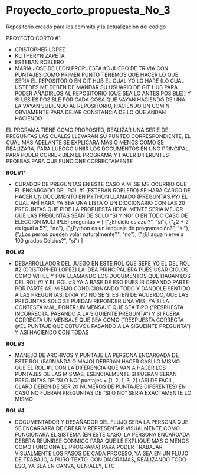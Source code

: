 # Proyecto_corto_propuesta_No_3
Repositorio creado para los commits y la actualizacion del codigo




PROYECTO CORTO #1
-	CRISTOPHER LOPEZ
-	KLITHERYN ZAPETA
-	ESTEBAN ROBLERO
-	MARIA JOSE DE LEON 
PROPUESTA #3
JUEGO DE TRIVIA CON PUNTAJES 
COMO PRIMER PUNTO TENEMOS QUE HACER LO QUE SERIA EL REPOSITORIO EN GIT HUB 
EL CUAL YO LO HARE (LO CUAL USTEDES ME DEBEN DE MANDAR SU USUARIO DE GIT HUB PARA PODER AÑADIRLOS AL REPOSITORIO (QUE SEA LO ANTES POSIBLE))
Y SI LES ES POSIBLE POR CADA COSA QUE VAYAN HACIENDO DE UNA LA VAYAN SUBIENDO AL REPOSITORIO, HACIENDO UN COMIN OBVIAMENTE PARA DEJAR CONSTANCIA DE LO QUE ANDAN HACIENDO

EL PRGRAMA TIENE COMO PROPOSITO, REALIZAR UNA SERIE DE PREGUNTAS LAS CUALES LLEVARAN SU PUNTEO CORRESPONDIENTE, EL CUAL MAS ADELANTE SE EXPLICARA MAS O MENOS COMO SE REALIZARA, PARA LUEGGO UNIIR LOS DOCUMENTOS EN UNO PRINCIPAL, PARA PODER CORRER BIEN EL PROGRAMA Y HACER DIFERENTES PROEBAS PARA QUE FUNCIONE CORRECTAMENTE


****ROL #1*****
-	CURADOR DE PREGUNTAS 
EN ESTE CASO A MI SE ME OCURRIO QUE EL ENCARGADO DEL ROL #1 (ESTEBAN ROBLERO) SE HARA CARGO DE HACER UN DOCUMENTO EN PYTHON LLAMADO (PREGUNTAS.PY) EL CUAL AHÍ HARA YA SEA UNA LISTA O UN DICCIONARIO CON LAS 20 PREGUNTAS QUE PIDE LA PROPUESTA (IDEALMENTE SERIA MEJOR QUE LAS PREGUNTAS SEAN DE SOLO “SI Y NO” O EN TODO CASO DE ELECCION MULTIPLE)
preguntas = [
    ("¿El cielo es azul?", "si"),
    ("¿2 + 2 es igual a 5?", "no"),
    ("¿Python es un lenguaje de programación?", "si"),
    ("¿Los perros pueden volar naturalmente?", "no"),
    ("¿El agua hierve a 100 grados Celsius?", "si")
]

 
 ****ROL #2****
-	DESARROLLADOR DEL JUEGO 
EN ESTE ROL QUE SERE YO EL DEL ROL #2 (CRISTOPHER LOPEZ) LA IDEA PRINCIPAL ERA PUES USAR CICLOS COMO WHILE Y FOR LLAMANDO LOS DOCUMENTOS QUE HAGAN LOS DEL ROL #1 Y EL ROL #3 YA A BASE DE ESO PUES IR CREANDO PARTE POR PARTE ASI MISMO CONDICIONANDO TODO Y DANDOLE SENTIDO A LAS PREGUNTAS, DIRIA YO NO SE SI ESTEN DE ACUERDO, QUE LAS PREGUNTAS SOLO SE PUEDAN REPONDER UNA VES, YA SI LA CONTESTA MAL, PONER UN MENSAJE QUE SEA TIPO (“RESPUESTA INCORRECTA. PASANDO A LA SIGUIENTE PREGUNTA”) Y SI FUERA CORRECTA UN MENSAJE QUE SEA COMO (“RESPUESTA CORRECTA (#EL PUNTAJE QUE OBTUVO). PASANDO A LA SIGUEINTE PREGUNTA”) Y ASI HACIENDO CON TODAS 


****ROL #3****
-	MANEJO DE ARCHIVOS Y PUNTAJE
LA PERSONA ENCARGADA DE ESTE ROL (FARNANDA O MAJO) DEBERAN HACER CASI LO MISMO QUE EL ROL #1, CON LA DIFERENCIA QUE VAN A HACER LOS PUNTAJES DE LAS MISMAS, ESENCIALMENTE SI FUERAN SERAN PREGUNTAS DE “SI O NO”
puntajes = [1, 2, 1, 3, 2] 
(ASI DE FACIL, CLARO DEBEN DE SER 20 NUMEROS DE PUNTAJES DIFERENTES)
EN CASO NO FUERAN PREGUNTAS DE “SI O NO”
SERIA EXACTAMENTE LO MISMO 

****ROL #4****
-	DOCUMENTADOR Y DESAÑADOR DEL FLUJO
SERA LA PERSONA QUE SE ENCARGARA DE CREAR Y REPRESENTAR VISUALMENTE COMO FUNCIONARA EL SISTEMA (EN ESTE CASO, LA PERSONA ENCARGADA DEBERA REUNIRSE CONMIGO PARA QUE LE EXPLIQUE MAS O MENOS COMO FUNCIONA EL PROGRAMA) PARA PODER TRABAJAR VISUALMENTE LOS PASOS DE CADA PROCESO, YA SEA EN UN FLUJO DE TRABAJO, A PURO TEXTO, CON DIAGRAMAS, REALIZANDO TODO ESO, YA SEA EN CANVA, GENIALLY, ETC 
